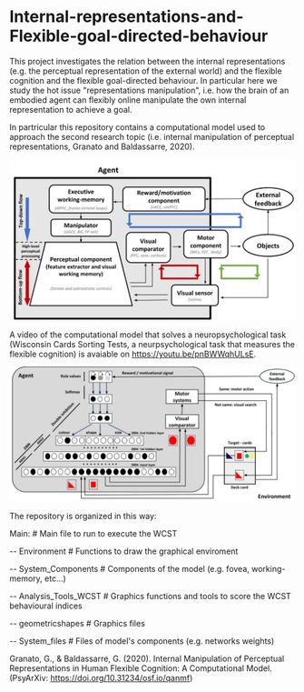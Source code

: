 # Internal-representations-and-Flexible-goal-directed-behaviour

This project investigates the relation between the internal representations (e.g. the perceptual representation of the external world) and the flexible cognition and the flexible goal-directed behaviour. In particular here we study the hot issue "representations manipulation", i.e. how the brain of an embodied agent can flexibly online manipulate the own internal representation to achieve a goal.

In partricular this repository contains a computational model used to approach the second research topic (i.e. internal manipulation of perceptual representations, Granato and Baldassarre, 2020).

<p align="center">
  <img src="https://github.com/GiovanniGranato/Flexible-goal-directed-behaviour-and-representations-manipulation/blob/master/Functional_schema_model.jpg?raw=true" width="1000" title="hover text">
</p>

 A video of the computational model that solves a neuropsychological task (Wisconsin Cards Sorting Tests, a neurpsychological task that measures the flexible cognition) is avaiable on https://youtu.be/pnBWWqhULsE.
 
 <p align="center">
  <img src="https://github.com/GiovanniGranato/Flexible-goal-directed-behaviour-and-representations-manipulation/blob/master/Computational_schema_model.jpg?raw=true" width="1000" title="hover text">
</p>
 
The repository is organized in this way:

Main: # Main file to run to execute the WCST

-- Environment # Functions to draw the graphical enviroment

-- System_Components # Components of the model (e.g. fovea, working-memory, etc...)

-- Analysis_Tools_WCST # Graphics functions and tools to score the WCST behavioural indices

-- geometricshapes # Graphics files

-- System_files # Files of model's components (e.g. networks weights)



Granato, G., &amp; Baldassarre, G. (2020). Internal Manipulation of Perceptual Representations in Human Flexible Cognition: A Computational Model. (PsyArXiv: https://doi.org/10.31234/osf.io/qanmf)
